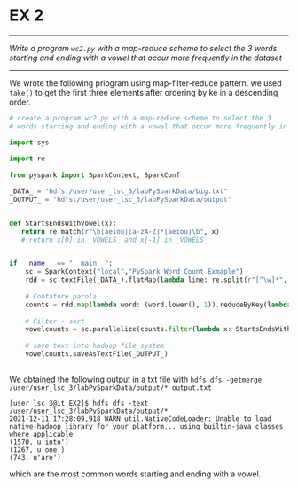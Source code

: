 # EX 2

---

*Write a program `wc2.py` with a map-reduce scheme to select the 3 
 words starting and ending with a vowel that occur more frequently in the dataset*

---
We wrote the following priogram using map-filter-reduce pattern.
we used `take()` to get the first three elements after ordering by ke in a descending order.

```python
# create a program wc2.py with a map-reduce scheme to select the 3 
# words starting and ending with a vowel that occur more frequently in the dataset

import sys
 
import re
 
from pyspark import SparkContext, SparkConf

_DATA_ = "hdfs:/user/user_lsc_3/labPySparkData/big.txt"
_OUTPUT_ = "hdfs:/user/user_lsc_3/labPySparkData/output"


def StartsEndsWithVowel(x):
   return re.match(r"\b[aeiou][a-zA-Z]*[aeiou]\b", x)
   # return x[0] in _VOWELS_ and x[-1] in _VOWELS_


if __name__ == "__main__":
    sc = SparkContext("local","PySpark Word Count Exmaple")
    rdd = sc.textFile(_DATA_).flatMap(lambda line: re.split(r"[^\w]*", line.strip().lower()))
    
    # Contatore parola
    counts = rdd.map(lambda word: (word.lower(), 1)).reduceByKey(lambda a,b:a +b).map(lambda x: (x[1], x[0]))
    
    # Filter - sort
    vowelcounts = sc.parallelize(counts.filter(lambda x: StartsEndsWithVowel(x[1])).sortByKey(ascending=False).take(3))
    
    # save text into hadoop file system
    vowelcounts.saveAsTextFile(_OUTPUT_)
                 

```


We obtained the following output in a txt file with `hdfs dfs -getmerge /user/user_lsc_3/labPySparkData/output/* output.txt`

```
[user_lsc_3@it EX2]$ hdfs dfs -text /user/user_lsc_3/labPySparkData/output/*
2021-12-11 17:28:09,918 WARN util.NativeCodeLoader: Unable to load native-hadoop library for your platform... using builtin-java classes where applicable
(1570, u'into')
(1267, u'one')
(743, u'are')
```
which are the most common words starting and ending with a vowel.